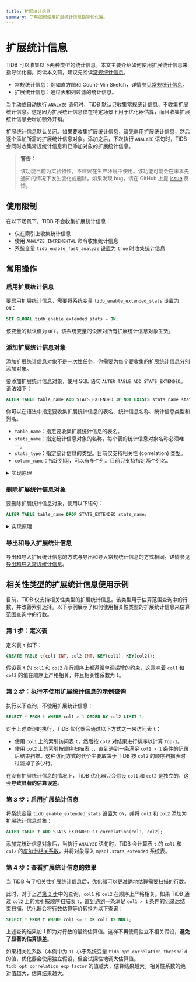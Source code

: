 ```yaml
---
title: 扩展统计信息
summary: 了解如何使用扩展统计信息指导优化器。
---
```


# 扩展统计信息

TiDB 可以收集以下两种类型的统计信息，本文主要介绍如何使用扩展统计信息来指导优化器。阅读本文前，建议先阅读[常规统计信息](/statistics.md)。

- 常规统计信息：例如直方图和 Count-Min Sketch，详情参见[常规统计信息](/statistics.md)。
- 扩展统计信息：通过表和列过滤的统计信息。

当手动或自动执行 `ANALYZE` 语句时，TiDB 默认只收集常规统计信息，不收集扩展统计信息。这是因为扩展统计信息仅在特定场景下用于优化器估算，而且收集扩展统计信息会增加额外开销。

扩展统计信息默认关闭。如果要收集扩展统计信息，请先启用扩展统计信息，然后逐个添加所需的扩展统计信息对象。添加之后，下次执行 `ANALYZE` 语句时，TiDB 会同时收集常规统计信息和已添加对象的扩展统计信息。

> **警告：**
>
> 该功能目前为实验特性，不建议在生产环境中使用。该功能可能会在未事先通知的情况下发生变化或删除。如果发现 bug，请在 GitHub 上提 [issue](https://github.com/pingcap/tidb/issues) 反馈。

## 使用限制

在以下场景下，TiDB 不会收集扩展统计信息：

- 仅在索引上收集统计信息
- 使用 `ANALYZE INCREMENTAL` 命令收集统计信息
- 系统变量 `tidb_enable_fast_analyze` 设置为 `true` 时收集统计信息

## 常用操作

### 启用扩展统计信息

要启用扩展统计信息，需要将系统变量 `tidb_enable_extended_stats` 设置为 `ON`：

```sql
SET GLOBAL tidb_enable_extended_stats = ON;
```

该变量的默认值为 `OFF`。该系统变量的设置对所有扩展统计信息对象生效。

### 添加扩展统计信息对象

添加扩展统计信息对象不是一次性任务，你需要为每个要收集的扩展统计信息分别添加对象。

要添加扩展统计信息对象，使用 SQL 语句 `ALTER TABLE ADD STATS_EXTENDED`。语法如下：

```sql
ALTER TABLE table_name ADD STATS_EXTENDED IF NOT EXISTS stats_name stats_type(column_name, column_name...);
```

你可以在语法中指定要收集扩展统计信息的表名、统计信息名称、统计信息类型和列名。

- `table_name`：指定要收集扩展统计信息的表名。
- `stats_name`：指定统计信息对象的名称，每个表的统计信息对象名称必须唯一。
- `stats_type`：指定统计信息的类型。目前仅支持相关性 (correlation) 类型。
- `column_name`：指定列组，可以有多个列。目前只支持指定两个列名。

<details>
<summary>实现原理</summary>

为了提高访问性能，每个 TiDB 节点在系统表 `mysql.stats_extended` 中维护一份缓存，用于记录扩展统计信息。在添加扩展统计信息后，下次执行 `ANALYZE` 语句时，如果系统表 `mysql.stats_extended` 中有相应的对象，TiDB 将收集扩展统计信息。

`mysql.stats_extended` 系统表中的每一行都有一个 `version` 列。只要一行数据有更新，`version` 的值就会增加。这样，TiDB 会将表增量加载到内存中，而不是全量加载。

TiDB 定期加载 `mysql.stats_extended` 系统表，以确保缓存与表中的数据保持一致。

> **警告：**
>
> 不建议直接操作 `mysql.stats_extended` 系统表，否则不同 TiDB 节点上的缓存会不一致。如果误操作了该系统表，可以在每个 TiDB 节点上执行以下语句，以清除当前缓存，并重新加载 `mysql.stats_extended` 系统表：
>
> ```sql
> ADMIN RELOAD STATS_EXTENDED;
> ```

</details>

### 删除扩展统计信息对象

要删除扩展统计信息对象，使用以下语句：

```sql
ALTER TABLE table_name DROP STATS_EXTENDED stats_name;
```

<details>
<summary>实现原理</summary>

在执行删除扩展统计信息对象的语句后，TiDB 不会直接删除 `mysql.stats_extended` 系统表中的对象，而是将相应对象的 `status` 列的值标记为 `2`。其它 TiDB 节点会读取这个变化，并删除内存缓存中的对象。后台的垃圾回收机制会最终删除该对象。

> **警告：**
>
> 不建议直接操作 `mysql.stats_extended` 系统表，否则不同 TiDB 节点上的缓存会不一致。如果误操作了该系统表，可以在每个 TiDB 节点上执行以下语句，以清除当前缓存，并重新加载 `mysql.stats_extended` 系统表：
>
> ```sql
> ADMIN RELOAD STATS_EXTENDED;
> ```

</details>

### 导出和导入扩展统计信息

导出和导入扩展统计信息的方式与导出和导入常规统计信息的方式相同。详情参见[导出和导入常规统计信息](/statistics.md#导出和导入统计信息)。

## 相关性类型的扩展统计信息使用示例

目前，TiDB 仅支持相关性类型的扩展统计信息。该类型用于估算范围查询中的行数，并改善索引选择。以下示例展示了如何使用相关性类型的扩展统计信息来估算范围查询中的行数。

### 第 1 步：定义表

定义表 `t` 如下：

```sql
CREATE TABLE t(col1 INT, col2 INT, KEY(col1), KEY(col2));
```

假设表 `t` 的 `col1` 和 `col2` 在行顺序上都遵循单调递增的约束，这意味着 `col1` 和 `col2` 的值在顺序上严格相关，并且相关性系数为 `1`。

### 第 2 步：执行不使用扩展统计信息的示例查询

执行以下查询，不使用扩展统计信息：

```sql
SELECT * FROM t WHERE col1 > 1 ORDER BY col2 LIMIT 1;
```

对于上述查询的执行，TiDB 优化器会通过以下方式之一来访问表 `t`：

- 使用 `col1` 上的索引访问表 `t`，然后按 `col2` 对结果进行排序以计算 `Top-1`。
- 使用 `col2` 上的索引按顺序扫描表 `t`，直到遇到一条满足 `col1 > 1` 条件的记录后结束扫描。这种访问方式的代价主要取决于 TiDB 按 `col2` 的顺序扫描表时过滤掉了多少行。

在没有扩展统计信息的情况下，TiDB 优化器只会假设 `col1` 和 `col2` 是独立的，这会**导致显著的估算误差**。

### 第 3 步：启用扩展统计信息

将系统变量 `tidb_enable_extended_stats` 设置为 `ON`，并将 `col1` 和 `col2` 添加为扩展统计信息对象：

```sql
ALTER TABLE t ADD STATS_EXTENDED s1 correlation(col1, col2);
```

添加完统计信息对象后，当执行 `ANALYZE` 语句时，TiDB 会计算表 `t` 的 `col1` 和 `col2` 的[皮尔逊相关系数](https://zh.wikipedia.org/zh-cn/皮尔逊积矩相关系数)，并将对象写入 `mysql.stats_extended` 系统表。

### 第 4 步：查看扩展统计信息的效果

当 TiDB 有了相关性扩展统计信息后，优化器可以更准确地估算需要扫描的行数。

此时，对于上述[第 2 步](#第-2-步执行不使用扩展统计信息的示例查询)中的查询，`col1` 和 `col2` 在顺序上严格相关。如果 TiDB 通过 `col2` 上的索引按顺序扫描表 `t`，直到遇到一条满足 `col1 > 1` 条件的记录后结束扫描，优化器会将行数估算等价转换为以下查询：

```sql
SELECT * FROM t WHERE col1 <= 1 OR col1 IS NULL;
```

上述查询结果加 1 即为对行数的最终估算值。这样不再使用独立不相关假设，**避免了显著的估算误差**。

如果相关性系数（本例中为 `1`）小于系统变量 `tidb_opt_correlation_threshold` 的值，优化器会使用独立假设，但会试探性地调大估算值。`tidb_opt_correlation_exp_factor` 的值越大，估算结果越大。相关性系数的绝对值越大，估算结果越大。
